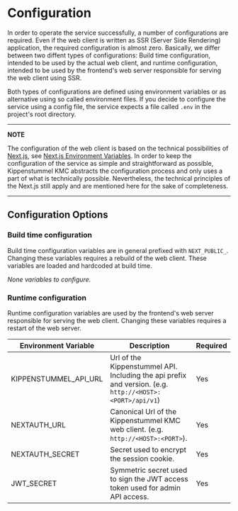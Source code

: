# Configuration

In order to operate the service successfully, a number of configurations are required.
Even if the web client is written as SSR (Server Side Rendering) application, the
required configuration is almost zero. Basically, we differ between two diffent types
of configurations: Build time configuration, intended to be used by the actual web client,
and runtime configuration, intended to be used by the frontend's web server responsible
for serving the web client using SSR.

Both types of configurations are defined using environment variables or as alternative
using so called environment files. If you decide to configure the service using a
config file, the service expects a file called `.env` in the project's root directory.

---

**NOTE**

The configuration of the web client is based on the technical possibilities of
[Next.js](https://nextjs.org/), see
[Next.js Environment Variables](https://nextjs.org/docs/pages/building-your-application/configuring/environment-variables).
In order to keep the configuration of the service as simple and straightforward as possible,
Kippenstummel KMC abstracts the configuration process and only uses a part of what is technically
possible. Nevertheless, the technical principles of the Next.js still apply and are mentioned
here for the sake of completeness.

---

## Configuration Options

### Build time configuration

Build time configuration variables are in general prefixed with `NEXT_PUBLIC_`. Changing these variables
requires a rebuild of the web client. These variables are loaded and hardcoded at build time.

_None variables to configure._

### Runtime configuration

Runtime configuration variables are used by the frontend's web server responsible for serving the web client. Changing these variables
requires a restart of the web server.

| Environment Variable  | Description                                                                                              | Required |
| --------------------- | -------------------------------------------------------------------------------------------------------- | -------- |
| KIPPENSTUMMEL_API_URL | Url of the Kippenstummel API. Including the api prefix and version. (e.g. `http://<HOST>:<PORT>/api/v1`) | Yes      |
| NEXTAUTH_URL          | Canonical Url of the Kippenstummel KMC web client. (e.g. `http://<HOST>:<PORT>`).                        | Yes      |
| NEXTAUTH_SECRET       | Secret used to encrypt the session cookie.                                                               | Yes      |
| JWT_SECRET            | Symmetric secret used to sign the JWT access token used for admin API access.                            | Yes      |
